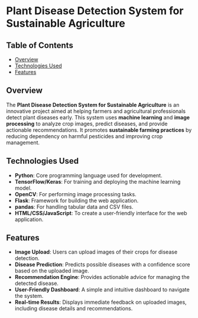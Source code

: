 # Plant Disease Detection System for Sustainable Agriculture  

## Table of Contents  
- [Overview](#overview)  
- [Technologies Used](#technologies-used)  
- [Features](#features)  

## Overview  
The **Plant Disease Detection System for Sustainable Agriculture** is an innovative project aimed at helping farmers and agricultural professionals detect plant diseases early. This system uses **machine learning** and **image processing** to analyze crop images, predict diseases, and provide actionable recommendations. It promotes **sustainable farming practices** by reducing dependency on harmful pesticides and improving crop management.  

## Technologies Used  
- **Python**: Core programming language used for development.  
- **TensorFlow/Keras**: For training and deploying the machine learning model.  
- **OpenCV**: For performing image processing tasks.  
- **Flask**: Framework for building the web application.  
- **pandas**: For handling tabular data and CSV files.  
- **HTML/CSS/JavaScript**: To create a user-friendly interface for the web application.  

## Features  
- **Image Upload**: Users can upload images of their crops for disease detection.  
- **Disease Prediction**: Predicts possible diseases with a confidence score based on the uploaded image.  
- **Recommendation Engine**: Provides actionable advice for managing the detected disease.  
- **User-Friendly Dashboard**: A simple and intuitive dashboard to navigate the system.  
- **Real-time Results**: Displays immediate feedback on uploaded images, including disease details and recommendations.  
